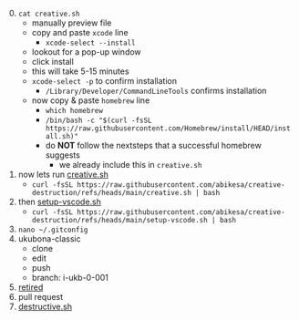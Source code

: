 0. `cat creative.sh`
   - manually preview file
   - copy and paste `xcode` line
      - `xcode-select --install` 
   - lookout for a pop-up window
   - click install
   - this will take 5-15 minutes
   - `xcode-select -p` to confirm installation
      - `/Library/Developer/CommandLineTools` confirms installation
   - now copy & paste `homebrew` line
      - `which homebrew` 
      - `/bin/bash -c "$(curl -fsSL https://raw.githubusercontent.com/Homebrew/install/HEAD/install.sh)"`
      - do **NOT** follow the nextsteps that a successful homebrew suggests
         - we already include this in `creative.sh` 
2. now lets run [creative.sh](https://raw.githubusercontent.com/abikesa/creative-destruction/refs/heads/main/creative.sh)
   - `curl -fsSL https://raw.githubusercontent.com/abikesa/creative-destruction/refs/heads/main/creative.sh | bash`
4. then [setup-vscode.sh](https://raw.githubusercontent.com/abikesa/creative-destruction/refs/heads/main/setup-vscode.sh)
   - `curl -fsSL https://raw.githubusercontent.com/abikesa/creative-destruction/refs/heads/main/setup-vscode.sh | bash`
6. `nano ~/.gitconfig`
7. ukubona-classic
   - clone
   - edit
   - push
   - branch: i-ukb-0-001
8. [retired](https://ukubona-llc.github.io/vscode/)
9. pull request
10. [destructive.sh](https://raw.githubusercontent.com/abikesa/creative-destruction/refs/heads/main/destructive.sh)
